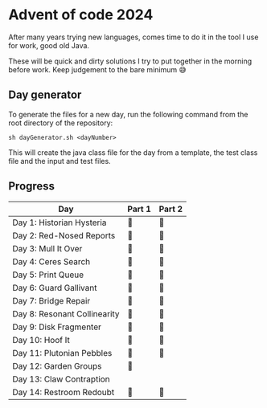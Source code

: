 # Advent of code 2024

After many years trying new languages, comes time to do it in the tool I use for work, good old Java.

These will be quick and dirty solutions I try to put together in the morning before work.
Keep judgement to the bare minimum 😅

## Day generator
To generate the files for a new day, run the following command from the root directory of the repository:

```sh dayGenerator.sh <dayNumber>```

This will create the java class file for the day from a template, the test class file and the input and test files.

## Progress

| Day                          | Part 1 | Part 2 |
|------------------------------|-----|------|
| Day 1: Historian Hysteria    | 🌟  | 🌟   |
| Day 2: Red-Nosed Reports     | 🌟  | 🌟   |
| Day 3: Mull It Over          | 🌟  | 🌟   |
| Day 4: Ceres Search          | 🌟  | 🌟   |
| Day 5: Print Queue           | 🌟  | 🌟   |
| Day 6: Guard Gallivant       | 🌟  | 🌟   |
| Day 7: Bridge Repair         | 🌟  | 🌟   |
| Day 8: Resonant Collinearity |     🌟 | 🌟   |
| Day 9: Disk Fragmenter       |  🌟 |  🌟    |
| Day 10: Hoof It              |  🌟 | 🌟   |
| Day 11: Plutonian Pebbles    |  🌟 | 🌟   |
| Day 12: Garden Groups    |  🌟 |     |
| Day 13: Claw Contraption    |     |     |
| Day 14: Restroom Redoubt    | 🌟     |  🌟  |
